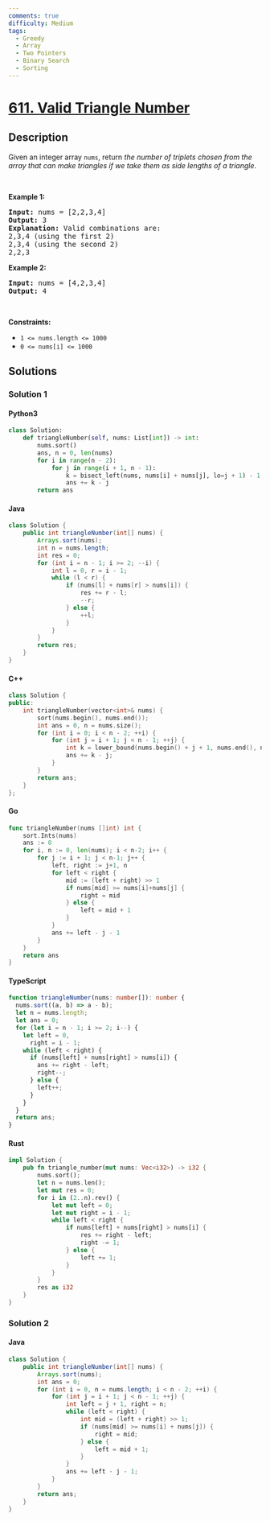 ```yaml
---
comments: true
difficulty: Medium
tags:
  - Greedy
  - Array
  - Two Pointers
  - Binary Search
  - Sorting
---
```


<!-- problem:start -->

# [611. Valid Triangle Number](https://leetcode.com/problems/valid-triangle-number)


## Description

<!-- description:start -->

<p>Given an integer array <code>nums</code>, return <em>the number of triplets chosen from the array that can make triangles if we take them as side lengths of a triangle</em>.</p>

<p>&nbsp;</p>
<p><strong class="example">Example 1:</strong></p>

<pre>
<strong>Input:</strong> nums = [2,2,3,4]
<strong>Output:</strong> 3
<strong>Explanation:</strong> Valid combinations are: 
2,3,4 (using the first 2)
2,3,4 (using the second 2)
2,2,3
</pre>

<p><strong class="example">Example 2:</strong></p>

<pre>
<strong>Input:</strong> nums = [4,2,3,4]
<strong>Output:</strong> 4
</pre>

<p>&nbsp;</p>
<p><strong>Constraints:</strong></p>

<ul>
	<li><code>1 &lt;= nums.length &lt;= 1000</code></li>
	<li><code>0 &lt;= nums[i] &lt;= 1000</code></li>
</ul>

<!-- description:end -->

## Solutions

<!-- solution:start -->

### Solution 1

<!-- tabs:start -->

#### Python3

```python
class Solution:
    def triangleNumber(self, nums: List[int]) -> int:
        nums.sort()
        ans, n = 0, len(nums)
        for i in range(n - 2):
            for j in range(i + 1, n - 1):
                k = bisect_left(nums, nums[i] + nums[j], lo=j + 1) - 1
                ans += k - j
        return ans
```

#### Java

```java
class Solution {
    public int triangleNumber(int[] nums) {
        Arrays.sort(nums);
        int n = nums.length;
        int res = 0;
        for (int i = n - 1; i >= 2; --i) {
            int l = 0, r = i - 1;
            while (l < r) {
                if (nums[l] + nums[r] > nums[i]) {
                    res += r - l;
                    --r;
                } else {
                    ++l;
                }
            }
        }
        return res;
    }
}
```

#### C++

```cpp
class Solution {
public:
    int triangleNumber(vector<int>& nums) {
        sort(nums.begin(), nums.end());
        int ans = 0, n = nums.size();
        for (int i = 0; i < n - 2; ++i) {
            for (int j = i + 1; j < n - 1; ++j) {
                int k = lower_bound(nums.begin() + j + 1, nums.end(), nums[i] + nums[j]) - nums.begin() - 1;
                ans += k - j;
            }
        }
        return ans;
    }
};
```

#### Go

```go
func triangleNumber(nums []int) int {
	sort.Ints(nums)
	ans := 0
	for i, n := 0, len(nums); i < n-2; i++ {
		for j := i + 1; j < n-1; j++ {
			left, right := j+1, n
			for left < right {
				mid := (left + right) >> 1
				if nums[mid] >= nums[i]+nums[j] {
					right = mid
				} else {
					left = mid + 1
				}
			}
			ans += left - j - 1
		}
	}
	return ans
}
```

#### TypeScript

```ts
function triangleNumber(nums: number[]): number {
  nums.sort((a, b) => a - b);
  let n = nums.length;
  let ans = 0;
  for (let i = n - 1; i >= 2; i--) {
    let left = 0,
      right = i - 1;
    while (left < right) {
      if (nums[left] + nums[right] > nums[i]) {
        ans += right - left;
        right--;
      } else {
        left++;
      }
    }
  }
  return ans;
}
```

#### Rust

```rust
impl Solution {
    pub fn triangle_number(mut nums: Vec<i32>) -> i32 {
        nums.sort();
        let n = nums.len();
        let mut res = 0;
        for i in (2..n).rev() {
            let mut left = 0;
            let mut right = i - 1;
            while left < right {
                if nums[left] + nums[right] > nums[i] {
                    res += right - left;
                    right -= 1;
                } else {
                    left += 1;
                }
            }
        }
        res as i32
    }
}
```

<!-- tabs:end -->

<!-- solution:end -->

<!-- solution:start -->

### Solution 2

<!-- tabs:start -->

#### Java

```java
class Solution {
    public int triangleNumber(int[] nums) {
        Arrays.sort(nums);
        int ans = 0;
        for (int i = 0, n = nums.length; i < n - 2; ++i) {
            for (int j = i + 1; j < n - 1; ++j) {
                int left = j + 1, right = n;
                while (left < right) {
                    int mid = (left + right) >> 1;
                    if (nums[mid] >= nums[i] + nums[j]) {
                        right = mid;
                    } else {
                        left = mid + 1;
                    }
                }
                ans += left - j - 1;
            }
        }
        return ans;
    }
}
```

<!-- tabs:end -->

<!-- solution:end -->

<!-- problem:end -->
